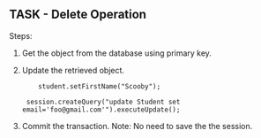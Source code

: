 ## TASK - Delete Operation

Steps:

1. Get the object from the database using primary key.
2. Update the retrieved object.

   ```
       student.setFirstName("Scooby");
   ```

   ```
   	session.createQuery("update Student set email='foo@gmail.com'").executeUpdate();
   ```

3. Commit the transaction.
   Note: No need to save the the session.
